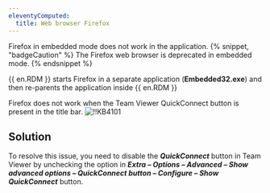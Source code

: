```yaml
---
eleventyComputed:
  title: Web browser Firefox
---
```

Firefox in embedded mode does not work in the application.
{% snippet, "badgeCaution" %}
The Firefox web browser is deprecated in embedded mode.
{% endsnippet %}

{{ en.RDM }} starts Firefox in a separate application (**Embedded32.exe**) and then re-parents the application inside {{ en.RDM }}

Firefox does not work when the Team Viewer QuickConnect button is present in the title bar.
![!!KB4101](https://cdnweb.devolutions.net/docs/docs_en_kb_KB4101.png)

## Solution
To resolve this issue, you need to disable the ***QuickConnect*** button in Team Viewer by unchecking the option in ***Extra – Options – Advanced – Show advanced options – QuickConnect button – Configure – Show QuickConnect*** button.
